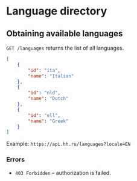 # Language directory


## Obtaining available languages

`GET /languages` returns the list of all languages.

```json
[
    {
        "id": "ita",
        "name": "Italian"
    },
    {
        "id": "nld",
        "name": "Dutch"
    },
    {
        "id": "ell",
        "name": "Greek"
    }
]
```

Example: `https://api.hh.ru/languages?locale=EN`

### Errors

* `403 Forbidden` – authorization is failed.
